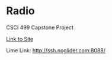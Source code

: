 # Radio
CSCI 499 Capstone Project

[Link to Site](https://hrashid2000.github.io/Radio/)

Lime Link: http://ssh.noglider.com:8088/
